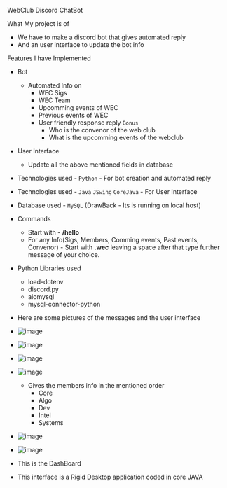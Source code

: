 WebClub Discord ChatBot


What My project is of
 * We have to make a discord bot that gives automated reply
 * And an user interface to update the bot info


Features I have Implemented
 * Bot
   * Automated Info on
     * WEC Sigs
     * WEC Team
     * Upcomming events of WEC
     * Previous events of WEC
     * User friendly response reply `Bonus`
       * Who is the convenor of the web club
       * What is the upcomming events of the webclub
* User Interface
  * Update all the above mentioned fields in database
 

* Technologies used - `Python`  - For bot creation and automated reply

* Technologies used - `Java` `JSwing` `CoreJava` - For User Interface

* Database used - `MySQL` (DrawBack - Its is running on local host)

* Commands
  * Start with - **/hello**
  * For any Info(Sigs, Members, Comming events, Past events, Convenor) - Start with **.wec** leaving a space after that type further message of your choice.
 

* Python Libraries used
  * load-dotenv
  * discord.py
  * aiomysql
  * mysql-connector-python


* Here are some pictures of the messages and the user interface
* ![image](https://github.com/Kaushik2201/WebClub-Discord-ChatBot/assets/118542939/f476c1dd-e355-4fbb-847c-c4849de86a1e)

* ![image](https://github.com/Kaushik2201/WebClub-Discord-ChatBot/assets/118542939/cc3c8a97-52ae-4d69-840f-212ec275ca99)

* ![image](https://github.com/Kaushik2201/WebClub-Discord-ChatBot/assets/118542939/384c9ba0-d1e5-40a1-af56-29bc741f3192)

* ![image](https://github.com/Kaushik2201/WebClub-Discord-ChatBot/assets/118542939/298492ba-b8b6-4331-9775-739a7cec3e55)


  * Gives the members info in the mentioned order
    * Core
    * Algo
    * Dev
    * Intel
    * Systems

* ![image](https://github.com/Kaushik2201/WebClub-Discord-ChatBot/assets/118542939/80fafa11-6f17-4239-8503-bfa0f6d2bc94)


* ![image](https://github.com/Kaushik2201/WebClub-Discord-ChatBot/assets/118542939/a83fcf54-49c7-4be7-9852-75ae006fd338)

* This is the DashBoard
* This interface is a Rigid Desktop application coded in core JAVA





